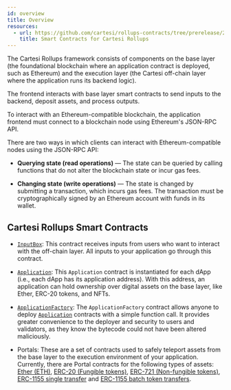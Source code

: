 ```yaml
---
id: overview
title: Overview
resources:
  - url: https://github.com/cartesi/rollups-contracts/tree/prerelease/2.0.0/contracts
    title: Smart Contracts for Cartesi Rollups
---
```


The Cartesi Rollups framework consists of components on the base layer (the foundational blockchain where an application contract is deployed, such as Ethereum) and the execution layer (the Cartesi off-chain layer where the application runs its backend logic).

The frontend interacts with base layer smart contracts to send inputs to the backend, deposit assets, and process outputs.

To interact with an Ethereum-compatible blockchain, the application frontend must connect to a blockchain node using Ethereum's JSON-RPC API. 

There are two ways in which clients can interact with Ethereum-compatible nodes using the JSON-RPC API:

- **Querying state (read operations)** — The state can be queried by calling functions that do not alter the blockchain state or incur gas fees.

- **Changing state (write operations)** — The state is changed by submitting a transaction, which incurs gas fees. The transaction must be cryptographically signed by an Ethereum account with funds in its wallet.

## Cartesi Rollups Smart Contracts

- [`InputBox`](../contracts/input-box.md): This contract receives inputs from users who want to interact with the off-chain layer. All inputs to your application go through this contract. 

- [`Application`](../contracts/application.md): This `Application` contract is instantiated for each dApp (i.e., each dApp has its application address). With this address, an application can hold ownership over digital assets on the base layer, like Ether, ERC-20 tokens, and NFTs.

- [`ApplicationFactory`](../contracts/application-factory.md): The `ApplicationFactory` contract allows anyone to deploy [`Application`](../contracts/application.md) contracts with a simple function call. It provides greater convenience to the deployer and security to users and validators, as they know the bytecode could not have been altered maliciously.

- Portals: These are a set of contracts used to safely teleport assets from the base layer to the execution environment of your application. Currently, there are Portal contracts for the following types of assets: [Ether (ETH)](../contracts/portals/EtherPortal.md), [ERC-20 (Fungible tokens)](../contracts//portals/ERC20Portal.md), [ERC-721 (Non-fungible tokens)](../contracts//portals/ERC721Portal.md), [ERC-1155 single transfer](../contracts/portals/ERC1155SinglePortal.md) and [ERC-1155 batch token transfers](../contracts/portals/ERC1155BatchPortal.md).


